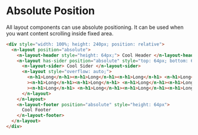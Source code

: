 # Absolute Position

All layout components can use absolute positioning. It can be used when you want content scrolling inside fixed area.

```html
<div style="width: 100%; height: 240px; position: relative">
  <n-layout position="absolute">
    <n-layout-header style="height: 64px;"> Cool Header </n-layout-header>
    <n-layout has-sider position="absolute" style="top: 64px; bottom: 64px;">
      <n-layout-sider> Cool Sider </n-layout-sider>
      <n-layout style="overflow: auto;">
        <n-h1>Long</n-h1><n-h1>Long</n-h1><n-h1>Long</n-h1> <n-h1>Long</n-h1
        ><n-h1>Long</n-h1><n-h1>Long</n-h1> <n-h1>Long</n-h1><n-h1>Long</n-h1
        ><n-h1>Long</n-h1> <n-h1>Long</n-h1><n-h1>Long</n-h1><n-h1>Long</n-h1>
      </n-layout>
    </n-layout>
    <n-layout-footer position="absolute" style="height: 64px">
      Cool Footer
    </n-layout-footer>
  </n-layout>
</div>
```

